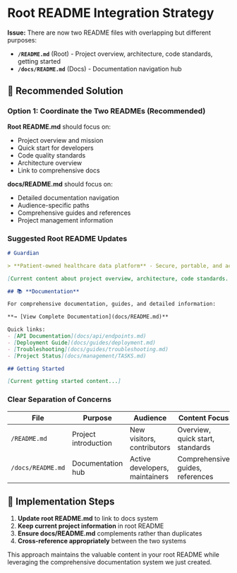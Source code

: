 # Root README Integration Strategy

**Issue:** There are now two README files with overlapping but different purposes:
- **`/README.md`** (Root) - Project overview, architecture, code standards, getting started
- **`/docs/README.md`** (Docs) - Documentation navigation hub

## 🎯 **Recommended Solution**

### Option 1: Coordinate the Two READMEs (Recommended)

**Root README.md** should focus on:
- Project overview and mission
- Quick start for developers
- Code quality standards
- Architecture overview
- Link to comprehensive docs

**docs/README.md** should focus on:
- Detailed documentation navigation
- Audience-specific paths
- Comprehensive guides and references
- Project management information

### Suggested Root README Updates

```markdown
# Guardian

> **Patient-owned healthcare data platform** - Secure, portable, and accessible medical records management

[Current content about project overview, architecture, code standards...]

## 📚 **Documentation**

For comprehensive documentation, guides, and detailed information:

**→ [View Complete Documentation](docs/README.md)**

Quick links:
- [API Documentation](docs/api/endpoints.md)
- [Deployment Guide](docs/guides/deployment.md)
- [Troubleshooting](docs/guides/troubleshooting.md)
- [Project Status](docs/management/TASKS.md)

## Getting Started

[Current getting started content...]
```

### Clear Separation of Concerns

| File | Purpose | Audience | Content Focus |
|------|---------|----------|---------------|
| `/README.md` | Project introduction | New visitors, contributors | Overview, quick start, standards |
| `/docs/README.md` | Documentation hub | Active developers, maintainers | Comprehensive guides, references |

## 🔄 **Implementation Steps**

1. **Update root README.md** to link to docs system
2. **Keep current project information** in root README
3. **Ensure docs/README.md** complements rather than duplicates
4. **Cross-reference appropriately** between the two systems

This approach maintains the valuable content in your root README while leveraging the comprehensive documentation system we just created.